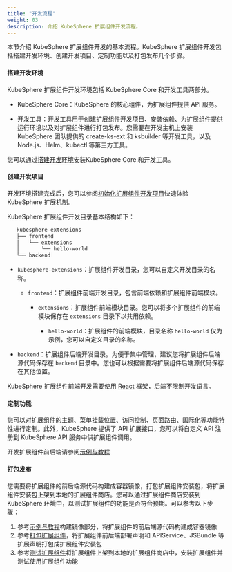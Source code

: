 ```yaml
---
title: "开发流程"
weight: 03
description: 介绍 KubeSphere 扩展组件开发流程。
---
```


本节介绍 KubeSphere 扩展组件开发的基本流程。KubeSphere 扩展组件开发包括搭建开发环境、创建开发项目、定制功能以及打包发布几个步骤。

#### 搭建开发环境

KubeSphere 扩展组件开发环境包括 KubeSphere Core 和开发工具两部分。

* KubeSphere Core：KubeSphere 的核心组件，为扩展组件提供 API 服务。

* 开发工具：开发工具用于创建扩展组件开发项目、安装依赖、为扩展组件提供运行环境以及对扩展组件进行打包发布。您需要在开发主机上安装 KubeSphere 团队提供的 create-ks-ext 和 ksbuilder 等开发工具，以及 Node.js、Helm、kubectl 等第三方工具。

您可以通过[搭建开发环境](../quickstart/prepare-development-environment/)安装KubeSphere Core 和开发工具。

#### 创建开发项目

开发环境搭建完成后，您可以参阅[初始化扩展组件开发项目](../quickstart/hello-world-extension)快速体验 KubeSphere 扩展机制。


KubeSphere 扩展组件开发目录基本结构如下：

```bash
   kubesphere-extensions
   ├── frontend
   │   └── extensions
   │       └── hello-world
   └── backend
```

* `kubesphere-extensions`：扩展组件开发目录，您可以自定义开发目录的名称。

  * `frontend`：扩展组件前端开发目录，包含前端依赖和扩展组件前端模块。

    * `extensions`：扩展组件前端模块目录。您可以将多个扩展组件的前端模块保存在 `extensions` 目录下以共用依赖。

       * `hello-world`：扩展组件的前端模块，目录名称 `hello-world` 仅为示例，您可以自定义目录的名称。

* `backend`：扩展组件后端开发目录。为便于集中管理，建议您将扩展组件后端源代码保存在 `backend` 目录中。您也可以根据需要将扩展组件后端源代码保存在其他位置。

KubeSphere 扩展组件前端开发需要使用 [React](https://reactjs.org) 框架，后端不限制开发语言。

#### 定制功能

您可以对扩展组件的主题、菜单挂载位置、访问控制、页面路由、国际化等功能特性进行定制。此外，KubeSphere 提供了 API 扩展接口，您可以将自定义 API 注册到 KubeSphere API 服务中供扩展组件调用。

开发扩展组件前后端请参阅[示例与教程](../examples)

#### 打包发布

您需要将扩展组件的前后端源代码构建成容器镜像，打包扩展组件安装包，将扩展组件安装包上架到本地的扩展组件商店。您可以通过扩展组件商店安装到 KubeSphere 环境中，以测试扩展组件的功能是否符合预期。可以参考以下步骤：

1. 参考[示例与教程](../examples/employee-management-extension-example/#员工管理扩展组件示例)构建镜像部分，将扩展组件的前后端源代码构建成容器镜像
2. 参考[打包扩展组件](../packaging-and-release/packaging)，将扩展组件前后端部署声明和 APIService、JSBundle 等扩展声明打包成扩展组件安装包
3. 参考[测试扩展组件](../packaging-and-release/testing)将扩展组件上架到本地的扩展组件商店中，安装扩展组件并测试使用扩展组件功能
   